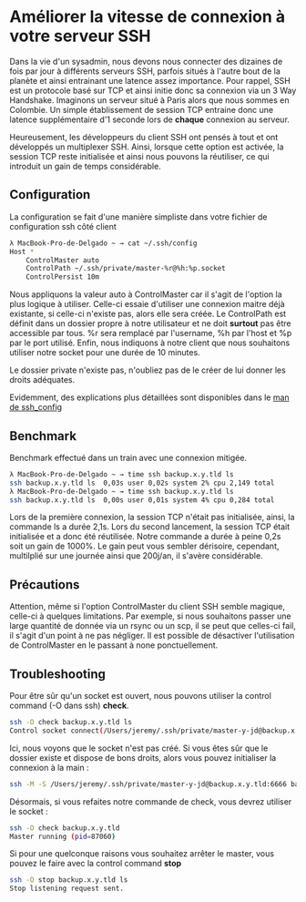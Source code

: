 # Améliorer la vitesse de connexion à votre serveur SSH

Dans la vie d'un sysadmin, nous devons nous connecter des dizaines de
fois par jour à différents serveurs SSH, parfois situés à l'autre bout
de la planète et ainsi entrainant une latence assez importance. Pour
rappel, SSH est un protocole basé sur TCP et ainsi initie donc sa
connexion via un 3 Way Handshake. Imaginons un serveur situé à Paris
alors que nous sommes en Colombie. Un simple établissement de session
TCP entraine donc une latence supplémentaire d'1 seconde lors de
**chaque** connexion au serveur.

Heureusement, les développeurs du client SSH ont pensés à tout et ont
développés un multiplexer SSH. Ainsi, lorsque cette option est activée,
la session TCP reste initialisée et ainsi nous pouvons la réutiliser, ce
qui introduit un gain de temps considérable.

## Configuration

La configuration se fait d'une manière simpliste dans votre fichier de
configuration ssh côté client

```bash
λ MacBook-Pro-de-Delgado ~ → cat ~/.ssh/config
Host *
    ControlMaster auto
    ControlPath ~/.ssh/private/master-%r@%h:%p.socket
    ControlPersist 10m
```

Nous appliquons la valeur auto à ControlMaster car il s'agit de
l'option la plus logique à utiliser. Celle-ci essaie d'utiliser une
connexion maitre déjà existante, si celle-ci n'existe pas, alors elle
sera créée. Le ControlPath est définit dans un dossier propre à notre
utilisateur et ne doit **surtout** pas être accessible par tous. %r sera
remplacé par l'username, %h par l'host et %p par le port utilisé.
Enfin, nous indiquons à notre client que nous souhaitons utiliser notre
socket pour une durée de 10 minutes.

Le dossier private n'existe pas, n'oubliez pas de le créer de lui
donner les droits adéquates.

Evidemment, des explications plus détaillées sont disponibles dans le
[man de ssh_config](https://linux.die.net/man/5/ssh_config)

## Benchmark

Benchmark effectué dans un train avec une connexion mitigée.

```bash
λ MacBook-Pro-de-Delgado ~ → time ssh backup.x.y.tld ls
ssh backup.x.y.tld ls  0,03s user 0,02s system 2% cpu 2,149 total
λ MacBook-Pro-de-Delgado ~ → time ssh backup.x.y.tld ls
ssh backup.x.y.tld ls  0,00s user 0,01s system 4% cpu 0,284 total
```

Lors de la première connexion, la session TCP n'était pas initialisée,
ainsi, la commande ls a durée 2,1s. Lors du second lancement, la session
TCP était initialisée et a donc été réutilisée. Notre commande a durée à
peine 0,2s soit un gain de 1000%. Le gain peut vous sembler dérisoire,
cependant, multilplié sur une journée ainsi que 200j/an, il s'avère
considérable.

## Précautions

Attention, même si l'option ControlMaster du client SSH semble magique,
celle-ci à quelques limitations. Par exemple, si nous souhaitons passer
une large quantité de donnée via un rsync ou un scp, il se peut que
celles-ci fail, il s'agit d'un point à ne pas négliger. Il est
possible de désactiver l'utilisation de ControlMaster en le passant à
none ponctuellement.

## Troubleshooting

Pour être sûr qu'un socket est ouvert, nous pouvons utiliser la control
command (-O dans ssh) **check**.

```bash
ssh -O check backup.x.y.tld ls
Control socket connect(/Users/jeremy/.ssh/private/master-y-jd@backup.x.y.tld:6666): No such file or directory
```

Ici, nous voyons que le socket n'est pas créé. Si vous êtes sûr que le
dossier existe et dispose de bons droits, alors vous pouvez initialiser
la connexion à la main :

```bash
ssh -M -S /Users/jeremy/.ssh/private/master-y-jd@backup.x.y.tld:6666 backup.x.y.tld
```

Désormais, si vous refaites notre commande de check, vous devrez
utiliser le socket :

```bash
ssh -O check backup.x.y.tld
Master running (pid=87060)
```

Si pour une quelconque raisons vous souhaitez arrêter le master, vous
pouvez le faire avec la control command **stop**

```bash
ssh -O stop backup.x.y.tld ls
Stop listening request sent.
```
